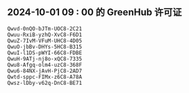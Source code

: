 ## 2024-10-01 09 : 00 的 GreenHub 许可证
```
Qwvd-0nQO-bJTm-UOC8-2C21
Qwuu-RxiB-yzhQ-XvC8-F6D1
QwuZ-7IvM-VFuM-UHC8-4D05
QwuO-jbBv-DHYs-5HC8-B315
QwuI-l1DS-pWYI-66C8-FDBE
QwuH-9ATj-nj8o-xQC8-7335
Qwu8-Afgq-olm4-uzC8-368F
Qwu6-84NX-jAvH-PjC8-2AD7
Qwtd-sppc-FIMx-z6C8-A78A
Qwsz-lDby-v62q-DnC8-BE71
```
